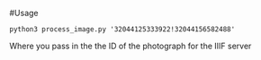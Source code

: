 #Usage

`python3 process_image.py '32044125333922!32044156582488'`

Where you pass in the the ID of the photograph for the IIIF server